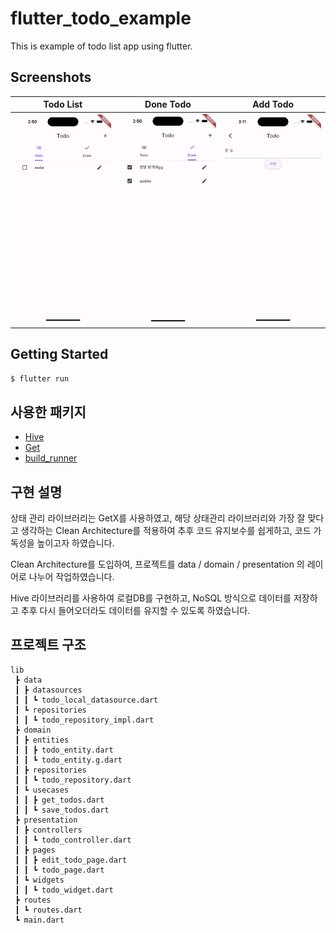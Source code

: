 # flutter_todo_example

This is example of todo list app using flutter.

## Screenshots
| Todo List | Done Todo | Add Todo |
|:---:|:---:|:---:|
| ![Todo List](./screenshots/todo_list.png) | ![Done Todo](./screenshots/done_list.png) | ![Add Todo](./screenshots/add_todo.png) |

## Getting Started

```bash
$ flutter run
```

## 사용한 패키지

- [Hive](https://pub.dev/packages/hive)
- [Get](https://pub.dev/packages/get)
- [build_runner](https://pub.dev/packages/build_runner)


## 구현 설명
상태 관리 라이브러리는 GetX를 사용하였고, 해당 상태관리 라이브러리와 가장 잘 맞다고 생각하는 Clean Architecture를 적용하여 추후 코드 유지보수를 쉽게하고, 코드 가독성을 높이고자 하였습니다.

Clean Architecture를 도입하여, 프로젝트를 data / domain / presentation 의 레이어로 나누어 작업하였습니다.

Hive 라이브러리를 사용하여 로컬DB를 구현하고, NoSQL 방식으로 데이터를 저장하고 추후 다시 들어오더라도 데이터를 유지할 수 있도록 하였습니다.

## 프로젝트 구조
```
lib
 ┣ data
 ┃ ┣ datasources
 ┃ ┃ ┗ todo_local_datasource.dart
 ┃ ┗ repositories
 ┃ ┃ ┗ todo_repository_impl.dart
 ┣ domain
 ┃ ┣ entities
 ┃ ┃ ┣ todo_entity.dart
 ┃ ┃ ┗ todo_entity.g.dart
 ┃ ┣ repositories
 ┃ ┃ ┗ todo_repository.dart
 ┃ ┗ usecases
 ┃ ┃ ┣ get_todos.dart
 ┃ ┃ ┗ save_todos.dart
 ┣ presentation
 ┃ ┣ controllers
 ┃ ┃ ┗ todo_controller.dart
 ┃ ┣ pages
 ┃ ┃ ┣ edit_todo_page.dart
 ┃ ┃ ┗ todo_page.dart
 ┃ ┗ widgets
 ┃ ┃ ┗ todo_widget.dart
 ┣ routes
 ┃ ┗ routes.dart
 ┗ main.dart
```
